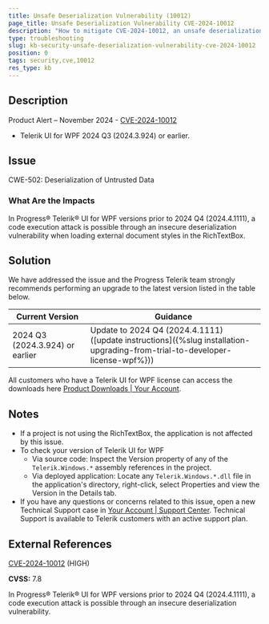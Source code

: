 ```yaml
---
title: Unsafe Deserialization Vulnerability (10012)
page_title: Unsafe Deserialization Vulnerability CVE-2024-10012
description: "How to mitigate CVE-2024-10012, an unsafe deserialization vulnerability."
type: troubleshooting
slug: kb-security-unsafe-deserialization-vulnerability-cve-2024-10012
position: 0
tags: security,cve,10012
res_type: kb
---
```


## Description

Product Alert – November 2024 - [CVE-2024-10012](https://www.cve.org/CVERecord?id=CVE-2024-10012)

- Telerik UI for WPF 2024 Q3 (2024.3.924) or earlier.

## Issue

CWE-502: Deserialization of Untrusted Data

### What Are the Impacts

In Progress® Telerik® UI for WPF versions prior to 2024 Q4 (2024.4.1111), a code execution attack is possible through an insecure deserialization vulnerability when loading external document styles in the RichTextBox.

## Solution

We have addressed the issue and the Progress Telerik team strongly recommends performing an upgrade to the latest version listed in the table below.

| Current Version | Guidance |
|-----------------|----------|
| 2024 Q3 (2024.3.924) or earlier | Update to 2024 Q4 (2024.4.1111) ([update instructions]({%slug installation-upgrading-from-trial-to-developer-license-wpf%})) |

All customers who have a Telerik UI for WPF license can access the downloads here [Product Downloads | Your Account](https://www.telerik.com/account/downloads/product-download?product=RCWPF).

## Notes

- If a project is not using the RichTextBox, the application is not affected by this issue.
- To check your version of Telerik UI for WPF
  - Via source code: Inspect the Version property of any of the `Telerik.Windows.*` assembly references in the project.
  - Via deployed application: Locate any `Telerik.Windows.*.dll` file in the application's directory, right-click, select Properties and view the Version in the Details tab.
- If you have any questions or concerns related to this issue, open a new Technical Support case in [Your Account | Support Center](https://www.telerik.com/account/support-center/contact-us/). Technical Support is available to Telerik customers with an active support plan.

## External References

[CVE-2024-10012](https://www.cve.org/CVERecord?id=CVE-2024-10012) (HIGH)

**CVSS:** 7.8

In Progress® Telerik® UI for WPF versions prior to 2024 Q4 (2024.4.1111), a code execution attack is possible through an insecure deserialization vulnerability.